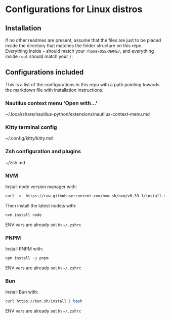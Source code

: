 # Configurations for Linux distros

## Installation
If no other readmes are present, assume that the files are just to be placed inside the directory that matches the folder structure on this repo. Everything inside `~` should match your `/home/USERNAME/`, and everything inside `root` should match your `/`.


## Configurations included
This is a list of the configurations in this repo with a path pointing towards the markdown file with installation instructions. 

### Nautilus context menu 'Open with...'
~/.local/share/nautilus-python/extensions/nautilus-context-menu.md

### Kitty terminal config
~/.config/kitty/kitty.md

### Zsh configuration and plugins
~/zsh.md

### NVM
Install node version manager with:

```sh
curl -o- https://raw.githubusercontent.com/nvm-sh/nvm/v0.39.1/install.sh | bash
```

Then install the latest nodejs with:

```sh
nvm install node
```

ENV vars are already set in `~/.zshrc`

### PNPM
Install PNPM with:

```sh
npm install -g pnpm
```

ENV vars are already set in `~/.zshrc`

### Bun
Install Bun with:

```sh
curl https://bun.sh/install | bash
```

ENV vars are already set in `~/.zshrc`